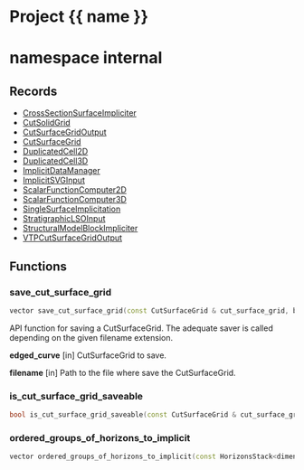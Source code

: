<script setup>
import {useRoute} from 'vitepress'
const {path} = useRoute()
const tokens = path.split('/')
const words = tokens[2].split('-');
for (let i = 0; i < words.length; i++) {
    words[i] = words[i].charAt(0).toUpperCase() + words[i].slice(1);
    words[i] = words[i].replace('geode', 'Geode')
}
const name = words.join('-');
</script>
# Project {{ name }}

# namespace internal



## Records

* [CrossSectionSurfaceImpliciter](CrossSectionSurfaceImpliciter.md)
* [CutSolidGrid](CutSolidGrid.md)
* [CutSurfaceGridOutput](CutSurfaceGridOutput.md)
* [CutSurfaceGrid](CutSurfaceGrid.md)
* [DuplicatedCell2D](DuplicatedCell2D.md)
* [DuplicatedCell3D](DuplicatedCell3D.md)
* [ImplicitDataManager](ImplicitDataManager.md)
* [ImplicitSVGInput](ImplicitSVGInput.md)
* [ScalarFunctionComputer2D](ScalarFunctionComputer2D.md)
* [ScalarFunctionComputer3D](ScalarFunctionComputer3D.md)
* [SingleSurfaceImplicitation](SingleSurfaceImplicitation.md)
* [StratigraphicLSOInput](StratigraphicLSOInput.md)
* [StructuralModelBlockImpliciter](StructuralModelBlockImpliciter.md)
* [VTPCutSurfaceGridOutput](VTPCutSurfaceGridOutput.md)


## Functions

### save_cut_surface_grid

```cpp
vector save_cut_surface_grid(const CutSurfaceGrid & cut_surface_grid, basic_string_view filename)
```


 API function for saving a CutSurfaceGrid. The adequate saver is called depending on the given filename         extension.

**edged_curve** [in] CutSurfaceGrid to save.

**filename** [in] Path to the file where save the CutSurfaceGrid.

### is_cut_surface_grid_saveable

```cpp
bool is_cut_surface_grid_saveable(const CutSurfaceGrid & cut_surface_grid, basic_string_view filename)
```


### ordered_groups_of_horizons_to_implicit

```cpp
vector ordered_groups_of_horizons_to_implicit(const HorizonsStack<dimension> & horizons_stack)
```




